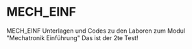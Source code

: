 # MECH_EINF
MECH_EINF Unterlagen und Codes zu den Laboren zum Modul "Mechatronik Einführung"
Das ist der 2te Test!
